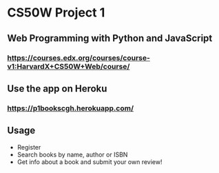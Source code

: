 # CS50W Project 1
## Web Programming with Python and JavaScript
### https://courses.edx.org/courses/course-v1:HarvardX+CS50W+Web/course/
## Use the app on Heroku
### https://p1bookscgh.herokuapp.com/
## Usage
* Register
* Search books by name, author or ISBN
* Get info about a book and submit your own review!
